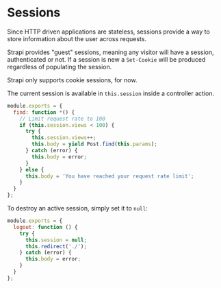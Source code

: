 # Sessions

Since HTTP driven applications are stateless, sessions provide a way to store information
about the user across requests.

Strapi provides "guest" sessions, meaning any visitor will have a session,
authenticated or not. If a session is new a `Set-Cookie` will be produced regardless
of populating the session.

Strapi only supports cookie sessions, for now.

The current session is available in `this.session` inside a controller action.

```js
module.exports = {
  find: function *() {
    // Limit request rate to 100
    if (this.session.views < 100) {
      try {
        this.session.views++;
        this.body = yield Post.find(this.params);
      } catch (error) {
        this.body = error;
      }
    } else {
      this.body = 'You have reached your request rate limit';
    }
  }
};  
```

To destroy an active session, simply set it to `null`:

```js
module.exports = {
  logout: function () {
    try {
      this.session = null;
      this.redirect('./');
    } catch (error) {
      this.body = error;
    }
  }
};  
```
